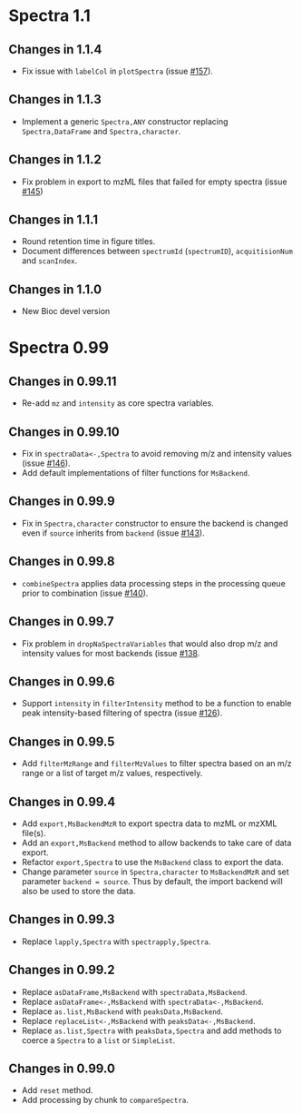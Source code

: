 # Spectra 1.1

## Changes in 1.1.4

- Fix issue with `labelCol` in `plotSpectra` (issue
  [#157](https://github.com/rformassspectrometry/Spectra/issues/157)).

## Changes in 1.1.3

- Implement a generic `Spectra,ANY` constructor replacing `Spectra,DataFrame`
  and `Spectra,character`.

## Changes in 1.1.2

- Fix problem in export to mzML files that failed for empty spectra (issue
  [#145](https://github.com/rformassspectrometry/Spectra/issues/145))

## Changes in 1.1.1

- Round retention time in figure titles.
- Document differences between `spectrumId` (`spectrumID`),
  `acquitisionNum` and `scanIndex`.

## Changes in 1.1.0

- New Bioc devel version

# Spectra 0.99

## Changes in 0.99.11

- Re-add `mz` and `intensity` as core spectra variables.

## Changes in 0.99.10

- Fix in `spectraData<-,Spectra` to avoid removing m/z and intensity values
  (issue [#146](https://github.com/rformassspectrometry/Spectra/issues/146)).
- Add default implementations of filter functions for `MsBackend`.

## Changes in 0.99.9

- Fix in `Spectra,character` constructor to ensure the backend is changed even
  if `source` inherits from `backend` (issue
  [#143](https://github.com/rformassspectrometry/Spectra/issues/143)).

## Changes in 0.99.8

- `combineSpectra` applies data processing steps in the processing queue prior to
  combination (issue
  [#140](https://github.com/rformassspectrometry/Spectra/issues/140)).

## Changes in 0.99.7

- Fix problem in `dropNaSpectraVariables` that would also drop m/z and
  intensity values for most backends (issue
  [#138](https://github.com/rformassspectrometry/Spectra/issues/138).

## Changes in 0.99.6

- Support `intensity` in `filterIntensity` method to be a function to enable
  peak intensity-based filtering of spectra (issue
  [#126](https://github.com/rformassspectrometry/Spectra/issues/126)).

## Changes in 0.99.5

- Add `filterMzRange` and `filterMzValues` to filter spectra based on an m/z
  range or a list of target m/z values, respectively.

## Changes in 0.99.4

- Add `export,MsBackendMzR` to export spectra data to mzML or mzXML file(s).
- Add an `export,MsBackend` method to allow backends to take care of data
  export.
- Refactor `export,Spectra` to use the `MsBackend` class to export the data.
- Change parameter `source` in `Spectra,character` to `MsBackendMzR` and set
  parameter `backend = source`. Thus by default, the import backend will also
  be used to store the data.

## Changes in 0.99.3

- Replace `lapply,Spectra` with `spectrapply,Spectra`.

## Changes in 0.99.2

- Replace `asDataFrame,MsBackend` with `spectraData,MsBackend`.
- Replace `asDataFrame<-,MsBackend` with `spectraData<-,MsBackend`.
- Replace `as.list,MsBackend` with `peaksData,MsBackend`.
- Replace `replaceList<-,MsBackend` with `peaksData<-,MsBackend`.
- Replace `as.list,Spectra` with `peaksData,Spectra` and add methods to coerce a
  `Spectra` to a `list` or `SimpleList`.

## Changes in 0.99.0

- Add `reset` method.
- Add processing by chunk to `compareSpectra`.
